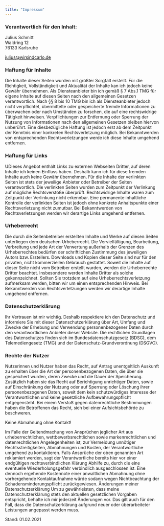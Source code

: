 ```yaml
---
title: "Impressum"
---
```



### Verantwortlich für den Inhalt:

Julius Schmitt   
Waldring 12   
76133 Karlsruhe   

julius@wirsindcarlo.de

### Haftung für Inhalte

Die Inhalte dieser Seiten wurden mit größter Sorgfalt erstellt. Für die Richtigkeit, Vollständigkeit und Aktualität der Inhalte kan ich jedoch keine Gewähr übernehmen. Als Diensteanbieter bin ich gemäß § 7 Abs.1 TMG für eigene Inhalte auf diesen Seiten nach den allgemeinen Gesetzen verantwortlich. Nach §§ 8 bis 10 TMG bin ich als Diensteanbieter jedoch nicht verpflichtet, übermittelte oder gespeicherte fremde Informationen zu überwachen oder nach Umständen zu forschen, die auf eine rechtswidrige Tätigkeit hinweisen. Verpflichtungen zur Entfernung oder Sperrung der Nutzung von Informationen nach den allgemeinen Gesetzen bleiben hiervon unberührt. Eine diesbezügliche Haftung ist jedoch erst ab dem Zeitpunkt der Kenntnis einer konkreten Rechtsverletzung möglich. Bei Bekanntwerden von entsprechenden Rechtsverletzungen werde ich diese Inhalte umgehend entfernen. 

### Haftung für Links

UDieses Angebot enthält Links zu externen Webseiten Dritter, auf deren Inhalte ich keinen Einfluss haben. Deshalb kann ich für diese fremden Inhalte auch keine Gewähr übernehmen. Für die Inhalte der verlinkten Seiten ist stets der jeweilige Anbieter oder Betreiber der Seiten verantwortlich. Die verlinkten Seiten wurden zum Zeitpunkt der Verlinkung auf mögliche Rechtsverstöße überprüft. Rechtswidrige Inhalte waren zum Zeitpunkt der Verlinkung nicht erkennbar. Eine permanente inhaltliche Kontrolle der verlinkten Seiten ist jedoch ohne konkrete Anhaltspunkte einer Rechtsverletzung nicht zumutbar. Bei Bekanntwerden von Rechtsverletzungen werden wir derartige Links umgehend entfernen. 

### Urheberrecht

Die durch die Seitenbetreiber erstellten Inhalte und Werke auf diesen Seiten unterliegen dem deutschen Urheberrecht. Die Vervielfältigung, Bearbeitung, Verbreitung und jede Art der Verwertung außerhalb der Grenzen des Urheberrechtes bedürfen der schriftlichen Zustimmung des jeweiligen Autors bzw. Erstellers. Downloads und Kopien dieser Seite sind nur für den privaten, nicht kommerziellen Gebrauch gestattet. Soweit die Inhalte auf dieser Seite nicht vom Betreiber erstellt wurden, werden die Urheberrechte Dritter beachtet. Insbesondere werden Inhalte Dritter als solche gekennzeichnet. Sollten Sie trotzdem auf eine Urheberrechtsverletzung aufmerksam werden, bitten wir um einen entsprechenden Hinweis. Bei Bekanntwerden von Rechtsverletzungen werden wir derartige Inhalte umgehend entfernen.

### Datenschutzerklärung

Ihr Vertrauen ist mir wichtig. Deshalb respektiere ich den Datenschutz und informiere Sie mit dieser Datenschutzerklärung über Art, Umfang und Zwecke der Erhebung und Verwendung personenbezogener Daten durch den verantwortlichen Anbieter dieser Website. Die rechtlichen Grundlagen des Datenschutzes finden sich im Bundesdatenschutzgesetz (BDSG), dem Telemediengesetz (TMG) und der Datenschutz-Grundverordnung (DSGVO).

### Rechte der Nutzer

Nutzerinnen und Nutzer haben das Recht, auf Antrag unentgeltlich Auskunft zu erhalten über die Art der personenbezogenen Daten, die über sie gespeichert wurden, deren Zwecke und die Dauer der Speicherung. Zusätzlich haben sie das Recht auf Berichtigung unrichtiger Daten, sowie auf Einschränkung der Nutzung oder auf Sperrung oder Löschung ihrer personenbezogenen Daten, soweit dem kein schutzwürdiges Interesse der Verantwortlichen und keine gesetzliche Aufbewahrungspflicht entgegensteht. Bei einem Verstoß gegen datenrechtliche Bestimmungen haben die Betroffenen das Recht, sich bei einer Aufsichtsbehörde zu beschweren.

Keine Abmahnung ohne Kontakt!

Im Falle der Geltendmachung von Ansprüchen jeglicher Art aus urheberrechtlichen, wettbewerbsrechtlichen sowie markenrechtlichen und datenrechtlichen Angelegenheiten ist, zur Vermeidung unnötiger Rechtsstreitigkeiten, Abmahnungen und Kosten, der Verantwortliche umgehend zu kontaktieren. Falls Ansprüche der oben genannten Art reklamiert werden, sagt der Verantwortliche bereits hier vor einer endgültigen rechtsverbindlichen Klärung Abhilfe zu, durch die eine eventuelle Wiederholungsgefahr verbindlich ausgeschlossen ist. Eine dennoch ergehende Kostennote einer anwaltlichen Abmahnung ohne vorhergehende Kontaktaufnahme würde sodann wegen Nichtbeachtung der Schadensminderungspflicht zurückgewiesen. Änderungen meiner Datenschutzerklärung Um zu gewährleisten, dass meine Datenschutzerklärung stets den aktuellen gesetzlichen Vorgaben entspricht, behalte ich mir jederzeit Änderungen vor. Das gilt auch für den Fall, dass die Datenschutzerklärung aufgrund neuer oder überarbeiteter Leistungen angepasst werden muss. ​

Stand: 01.02.2021 



